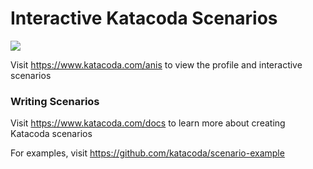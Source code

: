 # Interactive Katacoda Scenarios

[![](http://shields.katacoda.com/katacoda/anis/count.svg)](https://www.katacoda.com/anis "Get your profile on Katacoda.com")

Visit https://www.katacoda.com/anis to view the profile and interactive scenarios

### Writing Scenarios
Visit https://www.katacoda.com/docs to learn more about creating Katacoda scenarios

For examples, visit https://github.com/katacoda/scenario-example
